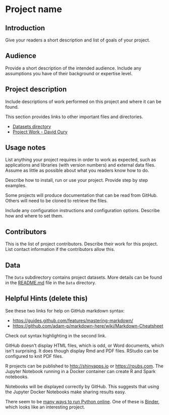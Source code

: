 # Project name

## Introduction

Give your readers a short description and list of goals of your project. 

## Audience

Provide a short description of the intended audience. 
Include any assumptions you have of their background or expertise level. 

## Project description

Include descriptions of work performed on this project and where it can be found. 

This section provides links to other important files and directories. 

- [Datasets directory](/Data/README.md) 
- [Project Work - David Oury](/Oury/README.md)

## Usage notes

List anything your project requires in order to work as expected, such as applications and libraries (with version numbers) and external data files. 
Assume as little as possible about what you readers know how to do. 

Describe how to install, run or use your project. 
Provide step by step examples. 

Some projects will produce documentation that can be read from GitHub. 
Others will need to be cloned to retrieve the files. 

Include any configuration instructions and configuration options. 
Describe how and where to set them.

## Contributors

This is the list of project contributors.
Describe their work for this project. 
List contact information if the
contributors allow this. 

## Data

The `Data` subdirectory contains project datasets. 
More details can be found in the [README.md](/Data/README.md) file in the `Data` directory.

## Helpful Hints (delete this)

See these two links for help on GitHub markdown syntax: 

- https://guides.github.com/features/mastering-markdown/
- https://github.com/adam-p/markdown-here/wiki/Markdown-Cheatsheet

Check out syntax highlighting in the second link. 

GitHub doesn't display HTML files, which is odd, or Word documents, which isn't surprising.
It does though display Rmd and PDF files. 
RStudio can be configured to knit PDF files.

R projects can be published to <http://shinyapps.io> or <https://rpubs.com>.
The Jupyter Notebook running in a Docker container can create R and Spark notebooks. 

Notebooks will be displayed correctly by GitHub. 
This suggests that using the Jupyter Docker Notebooks make sharing results easy. 

There seem to be [many ways to run Python online](https://blog.ouseful.info/2014/12/12/seven-ways-of-running-ipython-notebooks/).
One of these is [Binder](https://github.com/binder-project/binder), which looks like an interesting project.

